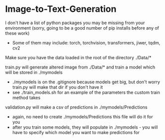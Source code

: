 # Image-to-Text-Generation

I don't have a list of python packages you may be missing from your environment (sorry, going to be a good number of pip installs before any of these work)
- Some of them may include: torch, torchvision, transformers, jiwer, tqdm, cv2

Make sure you have the data loaded in the root of the directory ./Data/*

train.py will generate altered image from ./Data/* and train a model which will be stored in ./mymodels
- ./mymodels is on the .gitignore because models get big, but don't worry train.py will make that dir if you don't have it
- see ./train_models.sh for an example of the parameters the custom train method takes

validation.py will make a csv of predictions in ./mymodels/Predictions
- again, no need to create ./mymodels/Predictions this file will do it for you
- after you train some models, they will populate in ./mymodels - you will have to specify which model you want to make predictions for 
